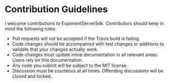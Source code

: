 # Contribution Guidelines

I welcome contributions to ExponentServerSdk. Contributors should keep in mind the following rules:

- Pull requests will not be accepted if the Travis build is failing.
- Code changes should be accompanied with test changes or additions to validate that your changes actually work.
- Code changes must update inline documentation in all relevant areas. Users rely on this documentation.
- Any code you submit will be subject to the MIT license.
- Discussion must be courteous at all times. Offending discussions will be closed and locked.
